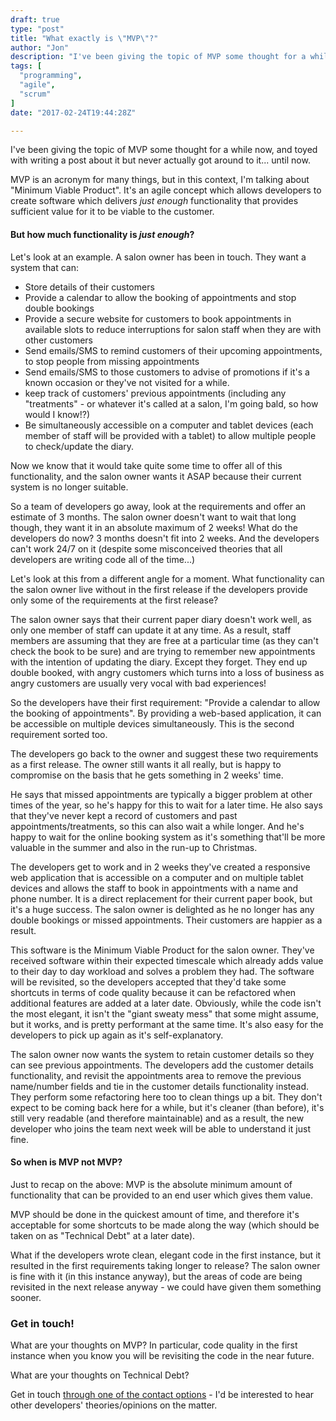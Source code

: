```yaml
---
draft: true
type: "post"
title: "What exactly is \"MVP\"?"
author: "Jon"
description: "I've been giving the topic of MVP some thought for a while now, and toyed with writing a post about it but never actually got around to it... until now."
tags: [
  "programming",
  "agile",
  "scrum"
]
date: "2017-02-24T19:44:28Z"

---
```


I've been giving the topic of MVP some thought for a while now, and toyed with writing a post about it but never actually got around to it... until now.

MVP is an acronym for many things, but in this context, I'm talking about "Minimum Viable Product". It's an agile concept which allows developers to create software which delivers _just enough_ functionality that provides sufficient value for it to be viable to the customer.

#### But how much functionality is _just enough_?

Let's look at an example. A salon owner has been in touch. They want a system that can:

 * Store details of their customers
 * Provide a calendar to allow the booking of appointments and stop double bookings
 * Provide a secure website for customers to book appointments in available slots to reduce interruptions for salon staff when they are with other customers
 * Send emails/SMS to remind customers of their upcoming appointments, to stop people from missing appointments
 * Send emails/SMS to those customers to advise of promotions if it's a known occasion or they've not visited for a while.
 * keep track of customers' previous appointments (including any "treatments" - or whatever it's called at a salon, I'm going bald, so how would I know!?)
 * Be simultaneously accessible on a computer and tablet devices (each member of staff will be provided with a tablet) to allow multiple people to check/update the diary.

Now we know that it would take quite some time to offer all of this functionality, and the salon owner wants it ASAP because their current system is no longer suitable.

So a team of developers go away, look at the requirements and offer an estimate of 3 months. The salon owner doesn't want to wait that long though, they want it in an absolute maximum of 2 weeks! What do the developers do now? 3 months doesn't fit into 2 weeks. And the developers can't work 24/7 on it (despite some misconceived theories that all developers are writing code all of the time...)

Let's look at this from a different angle for a moment. What functionality can the salon owner live without in the first release if the developers provide only some of the requirements at the first release?

The salon owner says that their current paper diary doesn't work well, as only one member of staff can update it at any time. As a result, staff members are assuming that they are free at a particular time (as they can't check the book to be sure) and are trying to remember new appointments with the intention of updating the diary. Except they forget. They end up double booked, with angry customers which turns into a loss of business as angry customers are usually very vocal with bad experiences!

So the developers have their first requirement: "Provide a calendar to allow the booking of appointments". By providing a web-based application, it can be accessible on multiple devices simultaneously. This is the second requirement sorted too.

The developers go back to the owner and suggest these two requirements as a first release. The owner still wants it all really, but is happy to compromise on the basis that he gets something in 2 weeks' time.

He says that missed appointments are typically a bigger problem at other times of the year, so he's happy for this to wait for a later time. He also says that they've never kept a record of customers and past appointments/treatments, so this can also wait a while longer. And he's happy to wait for the online booking system as it's something that'll be more valuable in the summer and also in the run-up to Christmas.

The developers get to work and in 2 weeks they've created a responsive web application that is accessible on a computer and on multiple tablet devices and allows the staff to book in appointments with a name and phone number. It is a direct replacement for their current paper book, but it's a huge success. The salon owner is delighted as he no longer has any double bookings or missed appointments. Their customers are happier as a result.

This software is the Minimum Viable Product for the salon owner. They've received software within their expected timescale which already adds value to their day to day workload and solves a problem they had. The software will be revisited, so the developers accepted that they'd take some shortcuts in terms of code quality because it can be refactored when additional features are added at a later date. Obviously, while the code isn't the most elegant, it isn't the "giant sweaty mess" that some might assume, but it works, and is pretty performant at the same time. It's also easy for the developers to pick up again as it's self-explanatory.

The salon owner now wants the system to retain customer details so they can see previous appointments. The developers add the customer details functionality, and revisit the appointments area to remove the previous name/number fields and tie in the customer details functionality instead. They perform some refactoring here too to clean things up a bit. They don't expect to be coming back here for a while, but it's cleaner (than before), it's still very readable (and therefore maintainable) and as a result, the new developer who joins the team next week will be able to understand it just fine.

#### So when is MVP not MVP?

Just to recap on the above: MVP is the absolute minimum amount of functionality that can be provided to an end user which gives them value.

MVP should be done in the quickest amount of time, and therefore it's acceptable for some shortcuts to be made along the way (which should be taken on as "Technical Debt" at a later date).

What if the developers wrote clean, elegant code in the first instance, but it resulted in the first requirements taking longer to release? The salon owner is fine with it (in this instance anyway), but the areas of code are being revisited in the next release anyway - we could have given them something sooner.

### Get in touch!

What are your thoughts on MVP? In particular, code quality in the first instance when you know you will be revisiting the code in the near future.

What are your thoughts on Technical Debt?

Get in touch [through one of the contact options](/contact) - I'd be interested to hear other developers' theories/opinions on the matter.
